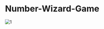 # Number-Wizard-Game

![1](https://user-images.githubusercontent.com/26010539/71643436-e63a4c00-2ce3-11ea-9327-bad848a08805.JPG)

